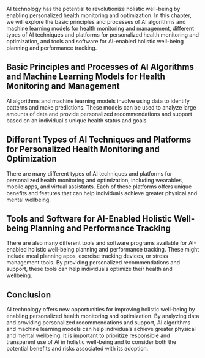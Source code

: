 
AI technology has the potential to revolutionize holistic well-being by enabling personalized health monitoring and optimization. In this chapter, we will explore the basic principles and processes of AI algorithms and machine learning models for health monitoring and management, different types of AI techniques and platforms for personalized health monitoring and optimization, and tools and software for AI-enabled holistic well-being planning and performance tracking.

Basic Principles and Processes of AI Algorithms and Machine Learning Models for Health Monitoring and Management
----------------------------------------------------------------------------------------------------------------

AI algorithms and machine learning models involve using data to identify patterns and make predictions. These models can be used to analyze large amounts of data and provide personalized recommendations and support based on an individual's unique health status and goals.

Different Types of AI Techniques and Platforms for Personalized Health Monitoring and Optimization
--------------------------------------------------------------------------------------------------

There are many different types of AI techniques and platforms for personalized health monitoring and optimization, including wearables, mobile apps, and virtual assistants. Each of these platforms offers unique benefits and features that can help individuals achieve greater physical and mental wellbeing.

Tools and Software for AI-Enabled Holistic Well-being Planning and Performance Tracking
---------------------------------------------------------------------------------------

There are also many different tools and software programs available for AI-enabled holistic well-being planning and performance tracking. These might include meal planning apps, exercise tracking devices, or stress management tools. By providing personalized recommendations and support, these tools can help individuals optimize their health and wellbeing.

Conclusion
----------

AI technology offers new opportunities for improving holistic well-being by enabling personalized health monitoring and optimization. By analyzing data and providing personalized recommendations and support, AI algorithms and machine learning models can help individuals achieve greater physical and mental wellbeing. It is important to prioritize responsible and transparent use of AI in holistic well-being and to consider both the potential benefits and risks associated with its adoption.

